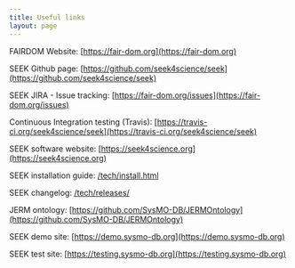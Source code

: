 ```yaml
---
title: Useful links
layout: page
---
```


FAIRDOM Website: [https://fair-dom.org](https://fair-dom.org)

SEEK Github page: [https://github.com/seek4science/seek](https://github.com/seek4science/seek)

SEEK JIRA - Issue tracking: [https://fair-dom.org/issues](https://fair-dom.org/issues)

​Continuous Integration testing (Travis): [https://travis-ci.org/seek4science/seek](https://travis-ci.org/seek4science/seek)

SEEK software website: [https://seek4science.org](https://seek4science.org)

SEEK installation guide: [/tech/install.html](/tech/install.html)

SEEK changelog: [/tech/releases/](/tech/releases)

JERM ontology: [https://github.com/SysMO-DB/JERMOntology](https://github.com/SysMO-DB/JERMOntology)

SEEK demo site: [https://demo.sysmo-db.org](https://demo.sysmo-db.org)

SEEK test site: [https://testing.sysmo-db.org](https://testing.sysmo-db.org)
